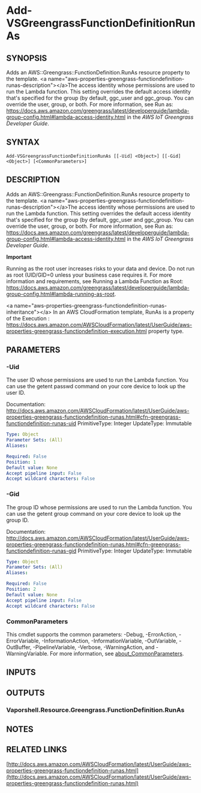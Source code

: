 # Add-VSGreengrassFunctionDefinitionRunAs

## SYNOPSIS
Adds an AWS::Greengrass::FunctionDefinition.RunAs resource property to the template.
\<a name="aws-properties-greengrass-functiondefinition-runas-description"\>\</a\>The access identity whose permissions are used to run the Lambda function.
This setting overrides the default access identity that's specified for the group (by default, ggc_user and ggc_group.
You can override the user, group, or both.
For more information, see Run as: https://docs.aws.amazon.com/greengrass/latest/developerguide/lambda-group-config.html#lambda-access-identity.html in the *AWS IoT Greengrass Developer Guide*.

## SYNTAX

```
Add-VSGreengrassFunctionDefinitionRunAs [[-Uid] <Object>] [[-Gid] <Object>] [<CommonParameters>]
```

## DESCRIPTION
Adds an AWS::Greengrass::FunctionDefinition.RunAs resource property to the template.
\<a name="aws-properties-greengrass-functiondefinition-runas-description"\>\</a\>The access identity whose permissions are used to run the Lambda function.
This setting overrides the default access identity that's specified for the group (by default, ggc_user and ggc_group.
You can override the user, group, or both.
For more information, see Run as: https://docs.aws.amazon.com/greengrass/latest/developerguide/lambda-group-config.html#lambda-access-identity.html in the *AWS IoT Greengrass Developer Guide*.

**Important**

Running as the root user increases risks to your data and device.
Do not run as root (UID/GID=0 unless your business case requires it.
For more information and requirements, see Running a Lambda Function as Root: https://docs.aws.amazon.com/greengrass/latest/developerguide/lambda-group-config.html#lambda-running-as-root.

\<a name="aws-properties-greengrass-functiondefinition-runas-inheritance"\>\</a\> In an AWS CloudFormation template, RunAs is a property of the  Execution : https://docs.aws.amazon.com/AWSCloudFormation/latest/UserGuide/aws-properties-greengrass-functiondefinition-execution.html property type.

## PARAMETERS

### -Uid
The user ID whose permissions are used to run the Lambda function.
You can use the getent passwd command on your core device to look up the user ID.

Documentation: http://docs.aws.amazon.com/AWSCloudFormation/latest/UserGuide/aws-properties-greengrass-functiondefinition-runas.html#cfn-greengrass-functiondefinition-runas-uid
PrimitiveType: Integer
UpdateType: Immutable

```yaml
Type: Object
Parameter Sets: (All)
Aliases:

Required: False
Position: 1
Default value: None
Accept pipeline input: False
Accept wildcard characters: False
```

### -Gid
The group ID whose permissions are used to run the Lambda function.
You can use the getent group command on your core device to look up the group ID.

Documentation: http://docs.aws.amazon.com/AWSCloudFormation/latest/UserGuide/aws-properties-greengrass-functiondefinition-runas.html#cfn-greengrass-functiondefinition-runas-gid
PrimitiveType: Integer
UpdateType: Immutable

```yaml
Type: Object
Parameter Sets: (All)
Aliases:

Required: False
Position: 2
Default value: None
Accept pipeline input: False
Accept wildcard characters: False
```

### CommonParameters
This cmdlet supports the common parameters: -Debug, -ErrorAction, -ErrorVariable, -InformationAction, -InformationVariable, -OutVariable, -OutBuffer, -PipelineVariable, -Verbose, -WarningAction, and -WarningVariable. For more information, see [about_CommonParameters](http://go.microsoft.com/fwlink/?LinkID=113216).

## INPUTS

## OUTPUTS

### Vaporshell.Resource.Greengrass.FunctionDefinition.RunAs
## NOTES

## RELATED LINKS

[http://docs.aws.amazon.com/AWSCloudFormation/latest/UserGuide/aws-properties-greengrass-functiondefinition-runas.html](http://docs.aws.amazon.com/AWSCloudFormation/latest/UserGuide/aws-properties-greengrass-functiondefinition-runas.html)

